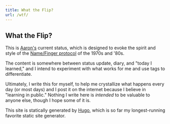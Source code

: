```yaml
---
title: What the Flip?
url: /wtf/
---
```


## What the Flip?

This is [Aaron's](https://aaronbieber.com) current status, which is designed to
evoke the spirit and style of the [Name/Finger
protocol](https://en.wikipedia.org/wiki/Finger_(protocol)) of the 1970s and
'80s.

The content is somewhere between status update, diary, and "today I learned,"
and I intend to experiment with what works for me and use tags to differentiate.

Ultimately, I write this for myself, to help me crystallize what happens every
day (or most days) and I post it on the internet because I believe in "learning
in public." Nothing I write here is *intended* to be valuable to anyone else,
though I hope some of it is.

This site is statically generated by [Hugo](https://gohugo.io), which is so far
my longest-running favorite static site generator.
